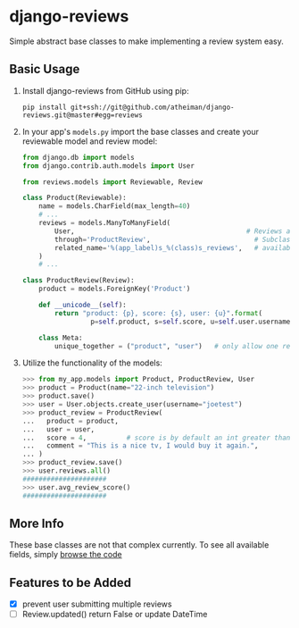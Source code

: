 # django-reviews

Simple abstract base classes to make implementing a review system easy.



## Basic Usage

1.  Install django-reviews from GitHub using pip:

    `pip install git+ssh://git@github.com/atheiman/django-reviews.git@master#egg=reviews`

1.  In your app's `models.py` import the base classes and create your reviewable model and review model:

    ```python
    from django.db import models
    from django.contrib.auth.models import User

    from reviews.models import Reviewable, Review

    class Product(Reviewable):
        name = models.CharField(max_length=40)
        # ...
        reviews = models.ManyToManyField(
            User,                                           # Reviews are tied to a User instance
            through='ProductReview',                          # Subclass of reviews.models.Review
            related_name='%(app_label)s_%(class)s_reviews',   # available from User instance
        )
        # ...

    class ProductReview(Review):
        product = models.ForeignKey('Product')

        def __unicode__(self):
            return "product: {p}, score: {s}, user: {u}".format(
                     p=self.product, s=self.score, u=self.user.username)

        class Meta:
            unique_together = ("product", "user")   # only allow one review per product per user
    ```

1.  Utilize the functionality of the models:

    ```python
    >>> from my_app.models import Product, ProductReview, User
    >>> product = Product(name="22-inch television")
    >>> product.save()
    >>> user = User.objects.create_user(username="joetest")
    >>> product_review = ProductReview(
    ...   product = product,
    ...   user = user,
    ...   score = 4,          # score is by default an int greater than 0 but less than 6
    ...   comment = "This is a nice tv, I would buy it again.",
    ... )
    >>> product_review.save()
    >>> user.reviews.all()
    #####################
    >>> user.avg_review_score()
    #####################
    ```



## More Info

These base classes are not that complex currently. To see all available fields, simply [browse the code](https://github.com/atheiman/django-reviews/blob/master/reviews/models.py)



## Features to be Added

- [X] prevent user submitting multiple reviews
- [ ] Review.updated() return False or update DateTime
